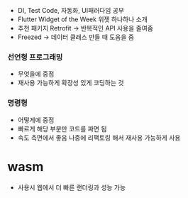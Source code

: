 - DI, Test Code, 자동화, UI패러다임 공부
- Flutter Widget of the Week 위젯 하나하나 소개
- 추천 패키지 Retrofit -> 반복적인 API 사용을 줄여줌
- Freezed -> 데이터 클래스 만들 때 도움을 줌

### 선언형 프로그래밍
- 무엇을에 중점
- 재사용 가능하게 확장성 있게 코딩하는 것



### 명령형
- 어떻게에 중점
- 빠르게 해당 부분만 코드를 짜면 됨
- 속도 측면에서 좋음 나중에 리팩토링 해서 재사용 가능하게 사용


# wasm 
- 사용시 웹에서 더 빠른 랜더링과 성능 가능